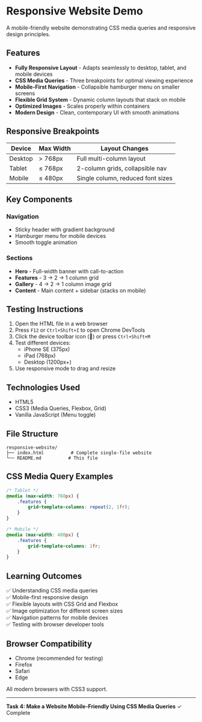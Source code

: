 # Responsive Website Demo

A mobile-friendly website demonstrating CSS media queries and responsive design principles.

## Features

- **Fully Responsive Layout** - Adapts seamlessly to desktop, tablet, and mobile devices
- **CSS Media Queries** - Three breakpoints for optimal viewing experience
- **Mobile-First Navigation** - Collapsible hamburger menu on smaller screens
- **Flexible Grid System** - Dynamic column layouts that stack on mobile
- **Optimized Images** - Scales properly within containers
- **Modern Design** - Clean, contemporary UI with smooth animations

## Responsive Breakpoints

| Device | Max Width | Layout Changes |
|--------|-----------|----------------|
| Desktop | > 768px | Full multi-column layout |
| Tablet | ≤ 768px | 2-column grids, collapsible nav |
| Mobile | ≤ 480px | Single column, reduced font sizes |

## Key Components

### Navigation
- Sticky header with gradient background
- Hamburger menu for mobile devices
- Smooth toggle animation

### Sections
- **Hero** - Full-width banner with call-to-action
- **Features** - 3 → 2 → 1 column grid
- **Gallery** - 4 → 2 → 1 column image grid
- **Content** - Main content + sidebar (stacks on mobile)

## Testing Instructions

1. Open the HTML file in a web browser
2. Press `F12` or `Ctrl+Shift+I` to open Chrome DevTools
3. Click the device toolbar icon (📱) or press `Ctrl+Shift+M`
4. Test different devices:
   - iPhone SE (375px)
   - iPad (768px)
   - Desktop (1200px+)
5. Use responsive mode to drag and resize

## Technologies Used

- HTML5
- CSS3 (Media Queries, Flexbox, Grid)
- Vanilla JavaScript (Menu toggle)

## File Structure

```
responsive-website/
├── index.html          # Complete single-file website
└── README.md          # This file
```

## CSS Media Query Examples

```css
/* Tablet */
@media (max-width: 768px) {
    .features {
        grid-template-columns: repeat(2, 1fr);
    }
}

/* Mobile */
@media (max-width: 480px) {
    .features {
        grid-template-columns: 1fr;
    }
}
```

## Learning Outcomes

✅ Understanding CSS media queries  
✅ Mobile-first responsive design  
✅ Flexible layouts with CSS Grid and Flexbox  
✅ Image optimization for different screen sizes  
✅ Navigation patterns for mobile devices  
✅ Testing with browser developer tools  

## Browser Compatibility

- Chrome (recommended for testing)
- Firefox
- Safari
- Edge

All modern browsers with CSS3 support.

---

**Task 4: Make a Website Mobile-Friendly Using CSS Media Queries** ✓ Complete
